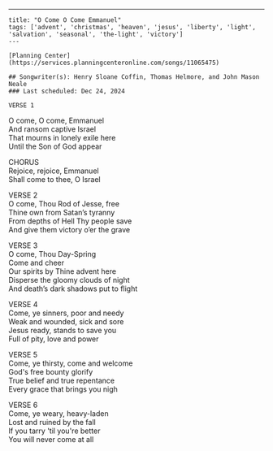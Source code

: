 ---
    title: "O Come O Come Emmanuel"
    tags: ['advent', 'christmas', 'heaven', 'jesus', 'liberty', 'light', 'salvation', 'seasonal', 'the-light', 'victory']
    ---

    [Planning Center](https://services.planningcenteronline.com/songs/11065475)

    ## Songwriter(s): Henry Sloane Coffin, Thomas Helmore, and John Mason Neale
    ### Last scheduled: Dec 24, 2024          

    VERSE 1  
O come, O come, Emmanuel  
And ransom captive Israel  
That mourns in lonely exile here  
Until the Son of God appear  
  
CHORUS  
Rejoice, rejoice, Emmanuel  
Shall come to thee, O Israel  
  
VERSE 2  
O come, Thou Rod of Jesse, free  
Thine own from Satan’s tyranny  
From depths of Hell Thy people save  
And give them victory o’er the grave  
  
VERSE 3  
O come, Thou Day-Spring  
Come and cheer  
Our spirits by Thine advent here  
Disperse the gloomy clouds of night  
And death’s dark shadows put to flight  
  
VERSE 4  
Come, ye sinners, poor and needy  
Weak and wounded, sick and sore  
Jesus ready, stands to save you  
Full of pity, love and power  
  
VERSE 5  
Come, ye thirsty, come and welcome  
God's free bounty glorify  
True belief and true repentance  
Every grace that brings you nigh  
  
VERSE 6  
Come, ye weary, heavy-laden  
Lost and ruined by the fall  
If you tarry 'til you're better  
You will never come at all
    